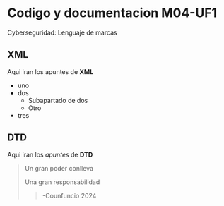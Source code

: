 # Codigo y documentacion M04-UF1
Cyberseguridad: Lenguaje de marcas

## XML
Aqui iran los apuntes de **XML**

* uno
* dos
    * Subapartado de dos
    * Otro
* tres

## DTD
Aqui iran los _apuntes_ de **DTD**

>Un gran poder conlleva
>
>Una gran responsabilidad
>
>> -Counfuncio 2024